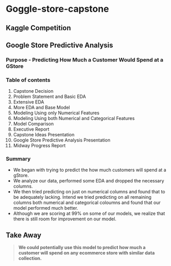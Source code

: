 # Goggle-store-capstone
## Kaggle Competition 
## Google Store Predictive Analysis
### Purpose - Predicting How Much a Customer Would Spend at a GStore


### Table of contents
1. Capstone Decision
2. Problem Statement and Basic EDA
3. Extensive EDA
4. More EDA and Base Model 
5. Modeling Using only Numerical Features
6. Modeling Using both Numerical and Categorical Features
7. Model Comparison
8. Executive Report
9. Capstone Ideas Presentation 
10. Google Store Predictive Analysis Presentation
11. Midway Progress Report

### Summary
- We began with trying to predict the how much customers will spend at a gStore.
- We analyze our data, performed some EDA and dropped the necessary columns.
- We then tried predicting on just on numerical columns and found that to be adequately lacking.
Intend we tried predicting on all remaining columns both numerical and categorical coloumns and found that our model performed much better. 
- Although we are scoring at 99% on some of our models, we realize that there is still room for improvement on our model.

## Take Away
> **We could potentially use this model to predict how much a customer will spend on any ecommerce store with similar data collection.**
